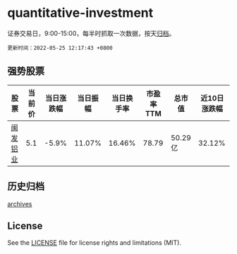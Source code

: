 # quantitative-investment

证券交易日，9:00-15:00，每半时抓取一次数据，按天[归档](archives)。

`更新时间：2022-05-25 12:17:43 +0800`

## 强势股票

|股票|当前价|当日涨跌幅|当日振幅|当日换手率|市盈率TTM|总市值|近10日涨跌幅|
|----|----|----|----|----|----|----|----|
|[闽发铝业](https://xueqiu.com/S/SZ002578)|5.1|-5.9%|11.07%|16.46%|78.79|50.29亿|32.12%|

## 历史归档

[archives](archives)

## License

See the [LICENSE](LICENSE) file for license rights and limitations (MIT).